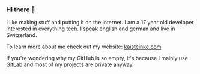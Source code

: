 ### Hi there 👋

I like making stuff and putting it on the internet.
I am a 17 year old developer interested in everything tech. I speak english and german and live in Switzerland.

To learn more about me check out my website: [kaisteinke.com](https://kaisteinke.com)

If you're wondering why my GitHub is so empty, it's because I mainly use [GitLab](https://gitlab.com/kaisteinke) and most of my projects are private anyway.
